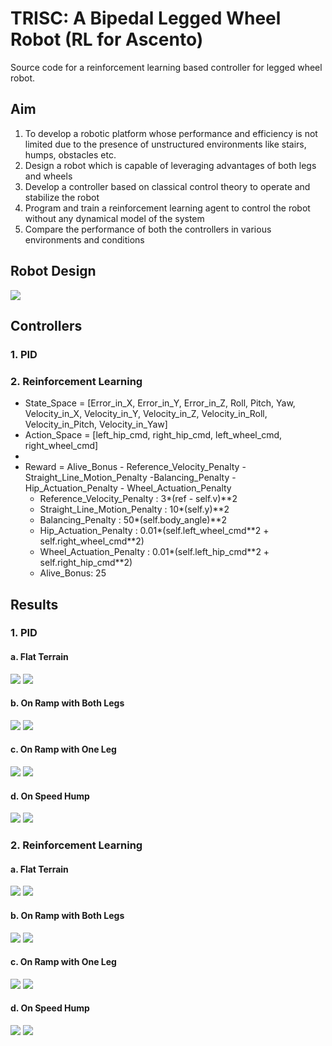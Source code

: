 # TRISC: A Bipedal Legged Wheel Robot (RL for Ascento)
Source code for a reinforcement learning based controller for legged wheel robot. 

## Aim
<ol>
  <li>To develop a robotic platform whose performance and efficiency is not limited due to the presence of unstructured environments like stairs, humps, obstacles etc.</li>
  <li>Design a robot which is capable of leveraging advantages of both legs and wheels</li>
  <li>Develop a controller based on classical control theory to operate and stabilize the robot</li>
  <li>Program and train a reinforcement learning agent to control the robot without any dynamical model of the system</li>
  <li>Compare the performance of both the controllers in various environments and conditions</li>
</ol>

## Robot Design 
<img src="Images/Robot Design.png"/>

## Controllers
### 1. PID

### 2. Reinforcement Learning
<ul>
  <li>State_Space = [Error_in_X, Error_in_Y, Error_in_Z, Roll, Pitch, Yaw, Velocity_in_X, Velocity_in_Y, Velocity_in_Z, Velocity_in_Roll, Velocity_in_Pitch, Velocity_in_Yaw]</li>
  <li>Action_Space = [left_hip_cmd, right_hip_cmd, left_wheel_cmd, right_wheel_cmd]<li>
  <li>
    Reward = Alive_Bonus - Reference_Velocity_Penalty - Straight_Line_Motion_Penalty -Balancing_Penalty - Hip_Actuation_Penalty - Wheel_Actuation_Penalty 
    <ul>
      <li>Reference_Velocity_Penalty : 3*(ref - self.v)**2</li>
      <li>Straight_Line_Motion_Penalty : 10*(self.y)**2</li>
      <li>Balancing_Penalty : 50*(self.body_angle)**2</li>
      <li>Hip_Actuation_Penalty : 0.01*(self.left_wheel_cmd**2 + self.right_wheel_cmd**2)</li>
      <li>Wheel_Actuation_Penalty : 0.01*(self.left_hip_cmd**2 + self.right_hip_cmd**2)</li>
      <li>Alive_Bonus: 25</li>
    </ul>
  </li>
</ul>


## Results
### 1. PID
#### a. Flat Terrain
<img src = "Images/Results/PID/flat_no_dis.png">
<img src = "Images/Results/PID/flat_with_dis.png">
  
#### b. On Ramp with Both Legs
<img src = "Images/Results/PID/ramp_2_no_dis.png">
<img src = "Images/Results/PID/ramp_2_with_dis.png">

#### c. On Ramp with One Leg
<img src = "Images/Results/PID/ramp_1_no_dis.png">
<img src = "Images/Results/PID/ramp_1_with_dis.png">
  
#### d. On Speed Hump
<img src = "Images/Results/PID/bump_no_dis.png">
<img src = "Images/Results/PID/bump_with_dis.png">


### 2. Reinforcement Learning
#### a. Flat Terrain
<img src = "Images/Results/RL/RL_Flat_NED.jpg">
<img src="Images/Results/RL/RL_Flat_ED.jpg">
  
#### b. On Ramp with Both Legs
<img src="Images/Results/RL/RL_Ramp_2_NED.jpg">
<img src="Images/Results/RL/RL_Ramp_2_ED.jpg">

#### c. On Ramp with One Leg
<img src="Images/Results/RL/RL_Ramp_1_NED.jpg">
<img src="Images/Results/RL/RL_Ramp_1_ED.jpg">
  
#### d. On Speed Hump
<img src="Images/Results/RL/RL_Bump_NED.jpg">
<img src="Images/Results/RL/RL_Bump_ED.jpg">
